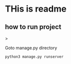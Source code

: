 <h1>THis is readme</h1>

<h2>how to run project</h2>>

Goto manage.py directory

```
python3 manage.py runserver
```